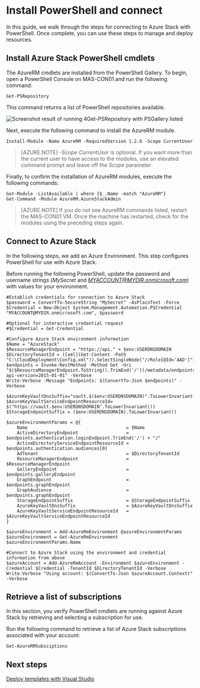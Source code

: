 ﻿<properties
	pageTitle="Install PowerShell and connect | Microsoft Azure"
	description="Learn how to manage Azure Stack with PowerShell"
	services="azure-stack"
	documentationCenter=""
	authors="HeathL17"
	manager="byronr"
	editor=""/>

<tags
	ms.service="azure-stack"
	ms.workload="na"
	ms.tgt_pltfrm="na"
	ms.devlang="na"
	ms.topic="article"
	ms.date="09/26/2016"
	ms.author="helaw"/>

# Install PowerShell and connect
In this guide, we walk through the steps for connecting to Azure Stack with PowerShell.  Once complete, you can use these steps to manage and deploy resources.

## Install Azure Stack PowerShell cmdlets

The AzureRM cmdlets are installed from the PowerShell Gallery.  To begin, open a PowerShell Console on MAS-CON01 and run the following command:

    Get-PSRepository

This command returns a list of PowerShell repositories available.

![Screenshot result of running 4Get-PSRepository with PSGallery listed](./media/azure-stack-connect-powershell/image1.png)

Next, execute the following command to install the AzureRM module.
    
    Install-Module -Name AzureRM -RequiredVersion 1.2.6 -Scope CurrentUser

> [AZURE.NOTE] *-Scope CurrentUser* is optional.  If you want more than the current user to have access to the modules, use an elevated command prompt and leave off the *Scope* parameter

Finally, to confirm the installation of AzureRM modules, execute the following commands:
    
	Get-Module -ListAvailable | where {$_.Name -match "AzureRM"}
	Get-Command -Module AzureRM.AzureStackAdmin

> [AZURE.NOTE] If you do not see AzureRM commands listed, restart the MAS-CON01 VM.  Once the machine has restarted, check for the modules using the preceding steps again.

## Connect to Azure Stack
In the following steps, we add an Azure Environment.  This step configures PowerShell for use with Azure Stack.  

Before running the following PowerShell, update the password and username strings (*MySecret* and *MYACCOUNT@MYDIR.onmicrosoft.com*) with values for your environment.
        
    #Establish credentials for connection to Azure Stack
	$password = ConvertTo-SecureString "MySecret" -AsPlainText -Force
	$Credential = New-Object System.Management.Automation.PSCredential "MYACCOUNT@MYDIR.onmicrosoft.com", $password
	
	#Optional for interactive credential request	
	#$Credential = Get-Credential
	
	#Configure Azure Stack environment information
	$Name = "AzureStack"
	$ResourceManagerEndpoint = "https://api." + $env:USERDNSDOMAIN
	$DirectoryTenantId = ([xml](Get-Content -Path "C:\CloudDeployment\Config.xml")).SelectSingleNode("//Role[@Id='AAD']").PublicInfo.AADTenant.Id
	$endpoints = Invoke-RestMethod -Method Get -Uri "$($ResourceManagerEndpoint.ToString().TrimEnd('/'))/metadata/endpoints?api-version=2015-01-01" -Verbose
	Write-Verbose -Message "Endpoints: $(ConvertTo-Json $endpoints)" -Verbose
	
	$AzureKeyVaultDnsSuffix="vault.$($env:USERDNSDOMAIN)".ToLowerInvariant()
	$AzureKeyVaultServiceEndpointResourceId= $("https://vault.$env:USERDNSDOMAIN".ToLowerInvariant())
	$StorageEndpointSuffix = ($env:USERDNSDOMAIN).ToLowerInvariant()
	
	$azureEnvironmentParams = @{
        Name                                     = $Name
        ActiveDirectoryEndpoint                  = $endpoints.authentication.loginEndpoint.TrimEnd('/') + "/"
        ActiveDirectoryServiceEndpointResourceId = $endpoints.authentication.audiences[0]
        AdTenant                                 = $DirectoryTenantId
        ResourceManagerEndpoint                  = $ResourceManagerEndpoint
        GalleryEndpoint                          = $endpoints.galleryEndpoint
        GraphEndpoint                            = $endpoints.graphEndpoint
        GraphAudience                            = $endpoints.graphEndpoint
        StorageEndpointSuffix                    = $StorageEndpointSuffix
        AzureKeyVaultDnsSuffix                   = $AzureKeyVaultDnsSuffix
        AzureKeyVaultServiceEndpointResourceId   = $AzureKeyVaultServiceEndpointResourceId
    }

    $azureEnvironment = Add-AzureRmEnvironment @azureEnvironmentParams
    $azureEnvironment = Get-AzureRmEnvironment $azureEnvironmentParams.Name

    #Connect to Azure Stack using the environment and credential information from above
    $azureAccount = Add-AzureRmAccount -Environment $azureEnvironment -Credential $Credential -TenantId $DirectoryTenantId -Verbose
    Write-Verbose "Using account: $(ConvertTo-Json $azureAccount.Context)" -Verbose

## Retrieve a list of subscriptions
In this section, you verify PowerShell cmdlets are running against Azure Stack by retrieving and selecting a subscription for use.

Run the following command to retrieve a list of Azure Stack subscriptions associated with your account:

    Get-AzureRMSubsciptions


        

## Next steps

[Deploy templates with Visual Studio](azure-stack-deploy-template-visual-studio.md)
